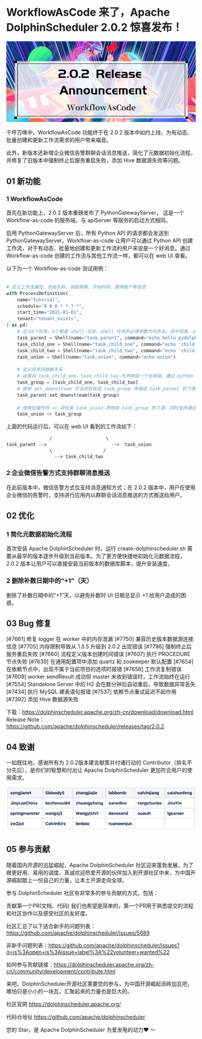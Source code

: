 # WorkflowAsCode 来了，Apache DolphinScheduler 2.0.2 惊喜发布！

<div align=center>
<img src="/img/2022-1-13/1_3XcwBeN5HkBzZ76zXDcigw.jpeg"/>
</div>

千呼万唤中，WorkflowAsCode 功能终于在 2.0.2 版本中如约上线，为有动态、批量创建和更新工作流需求的用户带来福音。

此外，新版本还新增企业微信告警群聊会话消息推送，简化了元数据初始化流程，并修复了旧版本中强制终止后服务重启失败，添加 Hive 数据源失败等问题。</font>

## 01 新功能

### 1 WorkflowAsCode


首先在新功能上，2.0.2 版本重磅发布了 PythonGatewayServer， 这是一个 Workflow-as-code 的服务端，与 apiServer 等服务的启动方式相同。

启用 PythonGatewayServer 后，所有 Python API 的请求都会发送到 PythonGatewayServer。Workflow-as-code 让用户可以通过 Python API 创建工作流，对于有动态、批量地创建和更新工作流的用户来说是一个好消息。通过 Workflow-as-code 创建的工作流与其他工作流一样，都可以在 web UI 查看。

以下为一个 Workflow-as-code 测试用例：

```py

# 定义工作流属性，包括名称、调度周期、开始时间、使用租户等信息
with ProcessDefinition(
    name="tutorial",
    schedule="0 0 0 * * ? *",
    start_time="2021-01-01",
    tenant="tenant_exists",
) as pd:
    # 定义4个任务，4个都是 shell 任务，shell 任务的必填参数为任务名、命令信息，这里都是 echo 的 shell 命令
    task_parent = Shell(name="task_parent", command="echo hello pydolphinscheduler")
    task_child_one = Shell(name="task_child_one", command="echo 'child one'")
    task_child_two = Shell(name="task_child_two", command="echo 'child two'")
    task_union = Shell(name="task_union", command="echo union")

    # 定义任务间依赖关系
    # 这里将 task_child_one，task_child_two 先声明成一个任务组，通过 python 的 list 声明
    task_group = [task_child_one, task_child_two]
    # 使用 set_downstream 方法将任务组 task_group 声明成 task_parent 的下游，如果想要声明上游则使用 set_upstream
    task_parent.set_downstream(task_group)

    # 使用位操作符 << 将任务 task_union 声明成 task_group 的下游，同时支持通过位操作符 >> 声明
    task_union << task_group

```

上面的代码运行后，可以在 web UI 看到的工作流如下：

```                --> task_child_one
                /                    \
task_parent -->                        -->  task_union
                \                   /
                  --> task_child_two
```
### 2 企业微信告警方式支持群聊消息推送

在此前版本中，微信告警方式仅支持消息通知方式；在 2.0.2 版本中，用户在使用企业微信的告警时，支持进行应用内以群聊会话消息推送的方式推送给用户。

## 02 优化

### 1 简化元数据初始化流程

首次安装 Apache DolphinScheduler 时，运行 create-dolphinscheduler.sh 需要从最早的版本逐步升级到当前版本。为了更方便快捷地初始化元数据流程，2.0.2 版本让用户可以直接安装当前版本的数据库脚本，提升安装速度。

### 2 删除补数日期中的“+1”（天）

删除了补数日期中的“+1”天，以避免补数时 UI 日期总显示 +1 给用户造成的困惑。
## 03 Bug 修复

[#7661] 修复 logger 在 worker 中的内存泄漏
[#7750] 兼容历史版本数据源连接信息
[#7705] 内存限制导致从 1.3.5 升级到 2.0.2 出现错误
[#7786] 强制终止后服务重启失败
[#7660] 流程定义版本创建时间错误
[#7607] 执行 PROCEDURE 节点失败
[#7639] 在通用配置项中添加 quartz 和 zookeeper 默认配置
[#7654] 在依赖节点中，出现不属于当前项目的选项时报错
[#7658] 工作流复制错误
[#7609] worker sendResult 成功但 master 未收到错误时，工作流始终在运行
[#7554] Standalone Server 中的 H2 会在数分钟后自动重启，导致数据异常丢失
[#7434] 执行 MySQL 建表语句报错
[#7537] 依赖节点重试延迟不起作用
[#7392] 添加 Hive 数据源失败

下载：https://dolphinscheduler.apache.org/zh-cn/download/download.html
Release Note：https://github.com/apache/dolphinscheduler/releases/tag/2.0.2

## 04 致谢

一如既往地，感谢所有为 2.0.2版本建言献策并付诸行动的 Contributor（排名不分先后），是你们的智慧和付出让 Apache DolphinScheduler 更加符合用户的使用需求。

<div align=center>
<img src="/img/2022-1-13/1_IFBxUh2I0LFWF3Jkwz1e5g.png"/>
</div>


## 05 参与贡献


随着国内开源的迅猛崛起，Apache DolphinScheduler 社区迎来蓬勃发展，为了做更好用、易用的调度，真诚欢迎热爱开源的伙伴加入到开源社区中来，为中国开源崛起献上一份自己的力量，让本土开源走向全球。

参与 DolphinScheduler 社区有非常多的参与贡献的方式，包括：

贡献第一个PR(文档、代码) 我们也希望是简单的，第一个PR用于熟悉提交的流程和社区协作以及感受社区的友好度。

社区汇总了以下适合新手的问题列表：https://github.com/apache/dolphinscheduler/issues/5689

非新手问题列表：https://github.com/apache/dolphinscheduler/issues?q=is%3Aopen+is%3Aissue+label%3A%22volunteer+wanted%22

如何参与贡献链接：https://dolphinscheduler.apache.org/zh-cn/community/development/contribute.html

来吧，DolphinScheduler开源社区需要您的参与，为中国开源崛起添砖加瓦吧，哪怕只是小小的一块瓦，汇聚起来的力量也是巨大的。


社区官网
https://dolphinscheduler.apache.org/

代码仓地址
https://github.com/apache/dolphinscheduler

您的 Star，是 Apache DolphinScheduler 为爱发电的动力❤️ ～









